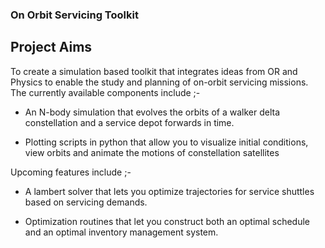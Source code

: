 ### On Orbit Servicing Toolkit

## Project Aims 

To create a simulation based toolkit that integrates ideas from OR and Physics to enable the study and planning of on-orbit servicing missions. The currently available components include ;- 

+ An N-body simulation that evolves the orbits of a walker delta constellation and a service depot forwards in time. 

+ Plotting scripts in python that allow you to visualize initial conditions, view orbits and animate the motions of constellation satellites 

Upcoming features include ;- 

+ A lambert solver that lets you optimize trajectories for service shuttles based on servicing demands. 

+ Optimization routines that let you construct both an optimal schedule and an optimal inventory management system. 

